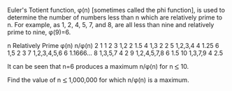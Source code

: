    <p>Euler's Totient function, &phi;(n) [sometimes called the phi function], is used to determine the number of numbers less than n which are relatively prime to n. For example, as 1, 2, 4, 5, 7, and 8, are all less than nine and relatively prime to nine, &phi;(9)=6.</p>    n Relatively Prime &phi;(n) n/&phi;(n)   2 1 1 2   3 1,2 2 1.5   4 1,3 2 2   5 1,2,3,4 4 1.25   6 1,5 2 3   7 1,2,3,4,5,6 6 1.1666...   8 1,3,5,7 4 2   9 1,2,4,5,7,8 6 1.5   10 1,3,7,9 4 2.5    <p>It can be seen that n=6 produces a maximum n/&phi;(n) for n <img src='images/symbol_le.gif' width='10' height='12' alt='&le;' border='0' style='vertical-align:middle;' /> 10.</p> <p>Find the value of n <img src='images/symbol_le.gif' width='10' height='12' alt='&le;' border='0' style='vertical-align:middle;' /> 1,000,000 for which n/&phi;(n) is a maximum.</p>   